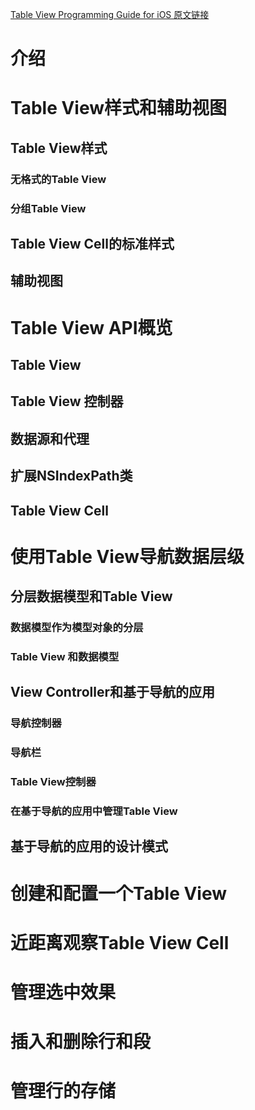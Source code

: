 [Table View Programming Guide for iOS 原文链接](https://developer.apple.com/library/content/documentation/UserExperience/Conceptual/TableView_iPhone/AboutTableViewsiPhone/AboutTableViewsiPhone.html#//apple_ref/doc/uid/TP40007451)

# 介绍

# Table View样式和辅助视图

## Table View样式

### 无格式的Table View

### 分组Table View

## Table View Cell的标准样式

## 辅助视图

# Table View API概览

## Table View

## Table View 控制器

## 数据源和代理

## 扩展NSIndexPath类

## Table View Cell

# 使用Table View导航数据层级

## 分层数据模型和Table View

### 数据模型作为模型对象的分层

### Table View 和数据模型

## View Controller和基于导航的应用

### 导航控制器

### 导航栏

### Table View控制器

### 在基于导航的应用中管理Table View

## 基于导航的应用的设计模式

# 创建和配置一个Table View

# 近距离观察Table View Cell

# 管理选中效果

# 插入和删除行和段

# 管理行的存储